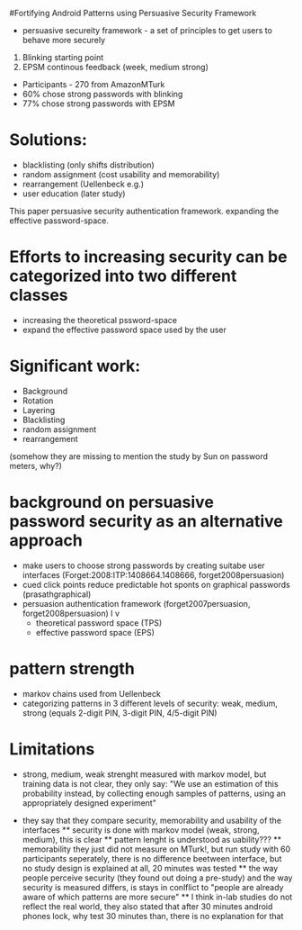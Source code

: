 #Fortifying Android Patterns using Persuasive Security Framework

* persuasive secureity framework -  a set of principles to get users to behave more securely

1. Blinking starting point
2. EPSM continous feedback (week, medium strong)

* Participants - 270 from AmazonMTurk
* 60% chose strong passwords with blinking
* 77% chose strong passwords with EPSM

# Solutions:

* blacklisting (only shifts distribution)
* random assignment (cost usability and memorability)
* rearrangement (Uellenbeck e.g.)
* user education (later study)

This paper persuasive security authentication framework.
expanding the effective password-space.

# Efforts to increasing security can be categorized into two different classes
* increasing the theoretical pssword-space
* expand the effective password space used by the user

# Significant work:

* Background
* Rotation
* Layering
* Blacklisting
* random assignment
* rearrangement

(somehow they are missing to mention the study by Sun on password meters, why?)


# background on persuasive password security as an alternative approach

* make users to choose strong passwords by creating suitabe user interfaces (Forget:2008:ITP:1408664.1408666, forget2008persuasion)
* cued click points reduce predictable hot sponts on graphical passwords (prasathgraphical)
* persuasion authentication framework (forget2007persuasion, forget2008persuasion)
 I
 v
  - theoretical password space (TPS) 
  - effective password space (EPS)

# pattern strength

* markov chains used from Uellenbeck
* categorizing patterns in 3 different levels of security: weak, medium, strong (equals 2-digit PIN, 3-digit PIN, 4/5-digit PIN)

# Limitations
* strong, medium, weak strenght measured with markov model, but training data is not clear, they only say: "We use an estimation of this probability instead, by collecting enough samples of patterns, using an appropriately designed experiment"

* they say that they compare security, memorability and usability of the interfaces
** security is done with markov model (weak, strong, medium), this is clear
** pattern lenght is understood as uability???
** memorability they just did not measure on MTurk!, but run study with 60 participants seperately, there is no difference beetween interface, but no study design is explained at all, 20 minutes was tested
** the way people perceive security (they found out doing a pre-study) and the way security is measured differs, is stays in conlflict to "people are already aware of which patterns are more secure"
** I think in-lab studies do not reflect the real world, they also stated that after 30 minutes android phones lock, why test 30 minutes than, there is no explanation for that





